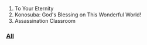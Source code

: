 1. To Your Eternity
2. Konosuba: God's Blessing on This Wonderful World!
3. Assassination Classroom

### [All](https://github.com/Iratethisname10/Animes-I-Have-Watched/blob/main/alphabetical%20order.md)

